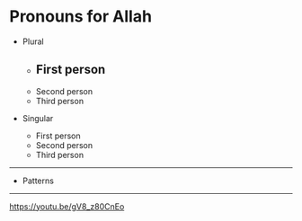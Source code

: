 # Pronouns for Allah

- Plural
   - First person
     - 
   - Second person
   - Third person

- Singular
   - First person
   - Second person
   - Third person

---

- Patterns

---

https://youtu.be/gV8_z80CnEo

